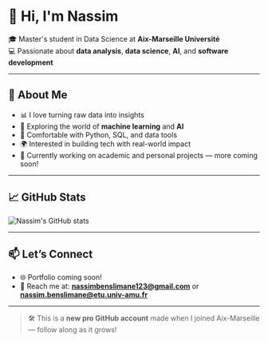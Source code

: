 # 👋 Hi, I'm Nassim

🎓 Master's student in Data Science at **Aix-Marseille Université**  
💻 Passionate about **data analysis**, **data science**, **AI**, and **software development**

---

## 🧠 About Me

- 📊 I love turning raw data into insights  
- 🤖 Exploring the world of **machine learning** and **AI**  
- 🧰 Comfortable with Python, SQL, and data tools  
- 🌍 Interested in building tech with real-world impact  
- 🔄 Currently working on academic and personal projects — more coming soon!

---

## 📈 GitHub Stats

![Nassim's GitHub stats](https://github-readme-stats.vercel.app/api?username=nassimyourusername&show_icons=true&theme=radical)

---

## 📫 Let’s Connect

- 🌐 Portfolio coming soon!
- 📧 Reach me at: **nassimbenslimane123@gmail.com** or **nassim.benslimane@etu.univ-amu.fr**

---

> 🛠 This is a **new pro GitHub account** made when I joined Aix-Marseille — follow along as it grows!
